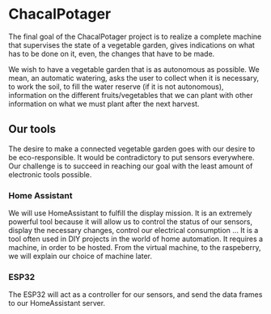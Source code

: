 # ChacalPotager

The final goal of the ChacalPotager project is to realize a complete machine that supervises the state of a vegetable garden, gives indications on what has to be done on it, even, the changes that have to be made.

We wish to have a vegetable garden that is as autonomous as possible. We mean, an automatic watering, asks the user to collect when it is necessary, to work the soil, to fill the water reserve (if it is not autonomous), information on the different fruits/vegetables that we can plant with other information on what we must plant after the next harvest.

## Our tools

The desire to make a connected vegetable garden goes with our desire to be eco-responsible. It would be contradictory to put sensors everywhere. Our challenge is to succeed in reaching our goal with the least amount of electronic tools possible.

### Home Assistant

We will use HomeAssistant to fulfill the display mission. It is an extremely powerful tool because it will allow us to control the status of our sensors, display the necessary changes, control our electrical consumption ... It is a tool often used in DIY projects in the world of home automation. It requires a machine, in order to be hosted. From the virtual machine, to the raspeberry, we will explain our choice of machine later.

### ESP32

The ESP32 will act as a controller for our sensors, and send the data frames to our HomeAssistant server.

